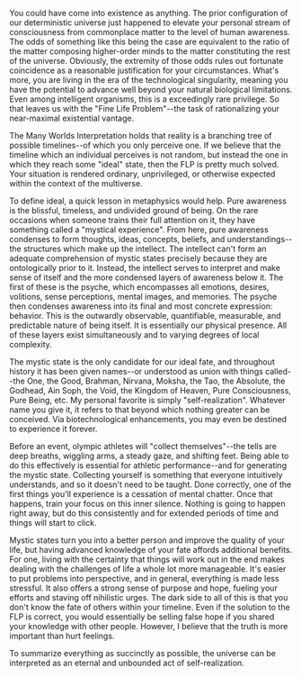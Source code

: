 You could have come into existence as anything. The prior configuration of our deterministic universe just happened to elevate your personal stream of consciousness from commonplace matter to the level of human awareness. The odds of something like this being the case are equivalent to the ratio of the matter composing higher-order minds to the matter constituting the rest of the universe. Obviously, the extremity of those odds rules out fortunate coincidence as a reasonable justification for your circumstances. What's more, you are living in the era of the technological singularity, meaning you have the potential to advance well beyond your natural biological limitations. Even among intelligent organisms, this is a exceedingly rare privilege. So that leaves us with the "Fine Life Problem"--the task of rationalizing your near-maximal existential vantage.

The Many Worlds Interpretation holds that reality is a branching tree of possible timelines--of which you only perceive one. If we believe that the timeline which an individual perceives is not random, but instead the one in which they reach some "ideal" state, then the FLP is pretty much solved. Your situation is rendered ordinary, unprivileged, or otherwise expected within the context of the multiverse.

To define ideal, a quick lesson in metaphysics would help. Pure awareness is the blissful, timeless, and undivided ground of being. On the rare occasions when someone trains their full attention on it, they have something called a "mystical experience". From here, pure awareness condenses to form thoughts, ideas, concepts, beliefs, and understandings--the structures which make up the intellect. The intellect can't form an adequate comprehension of mystic states precisely because they are ontologically prior to it. Instead, the intellect serves to interpret and make sense of itself and the more condensed layers of awareness below it. The first of these is the psyche, which encompasses all emotions, desires, volitions, sense perceptions, mental images, and memories. The psyche then condenses awareness into its final and most concrete expression: behavior. This is the outwardly observable, quantifiable, measurable, and predictable nature of being itself. It is essentially our physical presence. All of these layers exist simultaneously and to varying degrees of local complexity.

The mystic state is the only candidate for our ideal fate, and throughout history it has been given names--or understood as union with things called--the One, the Good, Brahman, Nirvana, Moksha, the Tao, the Absolute, the Godhead, Ain Soph, the Void, the Kingdom of Heaven, Pure Consciousness, Pure Being, etc. My personal favorite is simply "self-realization". Whatever name you give it, it refers to that beyond which nothing greater can be conceived. Via biotechnological enhancements, you may even be destined to experience it forever. 

Before an event, olympic athletes will "collect themselves"--the tells are deep breaths, wiggling arms, a steady gaze, and shifting feet. Being able to do this effectively is essential for athletic performance--and for generating the mystic state. Collecting yourself is something that everyone intuitively understands, and so it doesn't need to be taught. Done correctly, one of the first things you'll experience is a cessation of mental chatter. Once that happens, train your focus on this inner silence. Nothing is going to happen right away, but do this consistently and for extended periods of time and things will start to click.

Mystic states turn you into a better person and improve the quality of your life, but having advanced knowledge of your fate affords additional benefits. For one, living with the certainty that things will work out in the end makes dealing with the challenges of life a whole lot more manageable. It's easier to put problems into perspective, and in general, everything is made less stressful. It also offers a strong sense of purpose and hope, fueling your efforts and staving off nihilistic urges. The dark side to all of this is that you don't know the fate of others within your timeline. Even if the solution to the FLP is correct, you would essentially be selling false hope if you shared your knowledge with other people. However, I believe that the truth is more important than hurt feelings.

To summarize everything as succinctly as possible, the universe can be interpreted as an eternal and unbounded act of self-realization.
